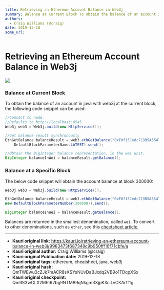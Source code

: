 ```yaml
---
title: Retrieving an Ethereum Account Balance in Web3j
summary: Balance at Current Block To obtain the balance of an account in java with web3j at the current block, the following code snippet can be used-//Connect to node.
authors:
  - Craig Williams (@craig)
date: 2019-12-18
some_url: 
---
```


# Retrieving an Ethereum Account Balance in Web3j

![](https://ipfs.infura.io/ipfs/QmZS5cWXvWfsqeEpcGWVRnhyxbJGbMSY3zRQBZwXrBHeM7)


### Balance at Current Block

To obtain the balance of an account in java with web3j at the current block, the following code snippet can be used:



``` java
//Connect to node.
//Defaults to http://localhost:8545
Web3j web3 = Web3j.build(new HttpService());

//Get balance result synchronously
EthGetBalance balanceResult = web3.ethGetBalance("0xF0f15Cedc719B5A55470877B0710d5c7816916b1", 
	DefaultBlockParameterName.LATEST).send();

//Obtain the BigInteger balance representation, in the wei unit.
BigInteger balanceInWei = balanceResult.getBalance();
```

### Balance at a Specific Block

The below code snippet will obtain the account balance at block 300000:

``` java
Web3j web3 = Web3j.build(new HttpService());

EthGetBalance balanceResult = web3.ethGetBalance("0xF0f15Cedc719B5A55470877B0710d5c7816916b1", 
new DefaultBlockParameterNumber(300000)).send();

BigInteger balanceInWei = balanceResult.getBalance();
```

Balances are returned in the smallest denomination, called `wei`.  To convert to other denominations, such as `ether`, see this [cheetsheet article.](https://kauri.io/converting-between-ether-units-denominations-in-web3j/ecfdb383843b4379bc0c7aac37d6ba77/a)




---

- **Kauri original link:** https://kauri.io/retrieving-an-ethereum-account-balance-in-web3j/9983473f687348c9b950fff16f71cbfe/a
- **Kauri original author:** Craig Williams (@craig)
- **Kauri original Publication date:** 2019-12-18
- **Kauri original tags:** ethereum, cheatsheet, java, web3j
- **Kauri original hash:** QmTWEwu3cZJk7mACR8sXSYsNUvDaBJxdq2VB9o1TDqpXSx
- **Kauri original checkpoint:** QmRS3wCLX2MRi62bg9NTM89qNkgm3XjpKXciLvCKAr1f1g



